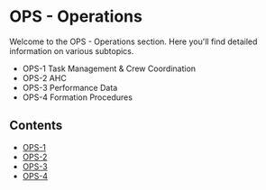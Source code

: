 # OPS - Operations

Welcome to the OPS - Operations section. Here you'll find detailed information on various subtopics.
- OPS-1 Task Management & Crew Coordination
- OPS-2 AHC
- OPS-3 Performance Data
- OPS-4 Formation Procedures

## Contents

- [OPS-1](ops-1.md)
- [OPS-2](ops-2.md)
- [OPS-3](ops-3.md)
- [OPS-4](ops-4.md)

